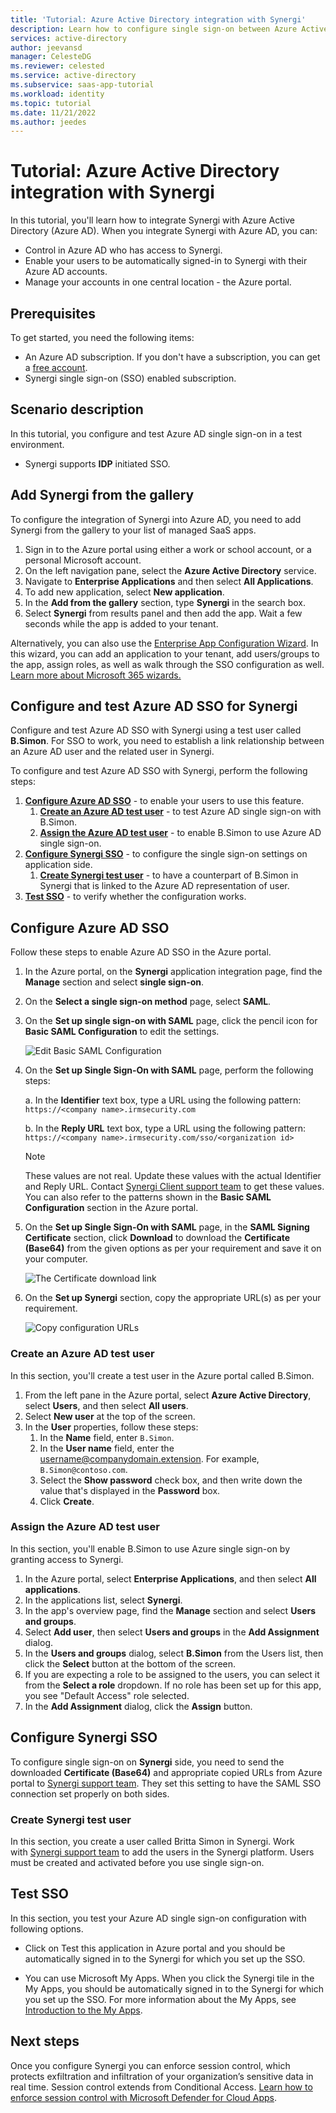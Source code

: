 ```yaml
---
title: 'Tutorial: Azure Active Directory integration with Synergi'
description: Learn how to configure single sign-on between Azure Active Directory and Synergi.
services: active-directory
author: jeevansd
manager: CelesteDG
ms.reviewer: celested
ms.service: active-directory
ms.subservice: saas-app-tutorial
ms.workload: identity
ms.topic: tutorial
ms.date: 11/21/2022
ms.author: jeedes
---
```

# Tutorial: Azure Active Directory integration with Synergi

In this tutorial, you'll learn how to integrate Synergi with Azure Active Directory (Azure AD). When you integrate Synergi with Azure AD, you can:

* Control in Azure AD who has access to Synergi.
* Enable your users to be automatically signed-in to Synergi with their Azure AD accounts.
* Manage your accounts in one central location - the Azure portal.

## Prerequisites

To get started, you need the following items:

* An Azure AD subscription. If you don't have a subscription, you can get a [free account](https://azure.microsoft.com/free/).
* Synergi single sign-on (SSO) enabled subscription.

## Scenario description

In this tutorial, you configure and test Azure AD single sign-on in a test environment.

* Synergi supports **IDP** initiated SSO.

## Add Synergi from the gallery

To configure the integration of Synergi into Azure AD, you need to add Synergi from the gallery to your list of managed SaaS apps.

1. Sign in to the Azure portal using either a work or school account, or a personal Microsoft account.
1. On the left navigation pane, select the **Azure Active Directory** service.
1. Navigate to **Enterprise Applications** and then select **All Applications**.
1. To add new application, select **New application**.
1. In the **Add from the gallery** section, type **Synergi** in the search box.
1. Select **Synergi** from results panel and then add the app. Wait a few seconds while the app is added to your tenant.

 Alternatively, you can also use the [Enterprise App Configuration Wizard](https://portal.office.com/AdminPortal/home?Q=Docs#/azureadappintegration). In this wizard, you can add an application to your tenant, add users/groups to the app, assign roles, as well as walk through the SSO configuration as well. [Learn more about Microsoft 365 wizards.](/microsoft-365/admin/misc/azure-ad-setup-guides)

## Configure and test Azure AD SSO for Synergi

Configure and test Azure AD SSO with Synergi using a test user called **B.Simon**. For SSO to work, you need to establish a link relationship between an Azure AD user and the related user in Synergi.

To configure and test Azure AD SSO with Synergi, perform the following steps:

1. **[Configure Azure AD SSO](#configure-azure-ad-sso)** - to enable your users to use this feature.
    1. **[Create an Azure AD test user](#create-an-azure-ad-test-user)** - to test Azure AD single sign-on with B.Simon.
    1. **[Assign the Azure AD test user](#assign-the-azure-ad-test-user)** - to enable B.Simon to use Azure AD single sign-on.
1. **[Configure Synergi SSO](#configure-synergi-sso)** - to configure the single sign-on settings on application side.
    1. **[Create Synergi test user](#create-synergi-test-user)** - to have a counterpart of B.Simon in Synergi that is linked to the Azure AD representation of user.
1. **[Test SSO](#test-sso)** - to verify whether the configuration works.

## Configure Azure AD SSO

Follow these steps to enable Azure AD SSO in the Azure portal.

1. In the Azure portal, on the **Synergi** application integration page, find the **Manage** section and select **single sign-on**.
1. On the **Select a single sign-on method** page, select **SAML**.
1. On the **Set up single sign-on with SAML** page, click the pencil icon for **Basic SAML Configuration** to edit the settings.

   ![Edit Basic SAML Configuration](common/edit-urls.png)

4. On the **Set up Single Sign-On with SAML** page, perform the following steps:

    a. In the **Identifier** text box, type a URL using the following pattern:
    `https://<company name>.irmsecurity.com`

    b. In the **Reply URL** text box, type a URL using the following pattern:
    `https://<company name>.irmsecurity.com/sso/<organization id>`

	> [!NOTE]
	> These values are not real. Update these values with the actual Identifier and Reply URL. Contact [Synergi Client support team](https://www.irmsecurity.com/contact/) to get these values. You can also refer to the patterns shown in the **Basic SAML Configuration** section in the Azure portal.

5. On the **Set up Single Sign-On with SAML** page, in the **SAML Signing Certificate** section, click **Download** to download the **Certificate (Base64)** from the given options as per your requirement and save it on your computer.

	![The Certificate download link](common/certificatebase64.png)

6. On the **Set up Synergi** section, copy the appropriate URL(s) as per your requirement.

	![Copy configuration URLs](common/copy-configuration-urls.png)

### Create an Azure AD test user 

In this section, you'll create a test user in the Azure portal called B.Simon.

1. From the left pane in the Azure portal, select **Azure Active Directory**, select **Users**, and then select **All users**.
1. Select **New user** at the top of the screen.
1. In the **User** properties, follow these steps:
   1. In the **Name** field, enter `B.Simon`.  
   1. In the **User name** field, enter the username@companydomain.extension. For example, `B.Simon@contoso.com`.
   1. Select the **Show password** check box, and then write down the value that's displayed in the **Password** box.
   1. Click **Create**.

### Assign the Azure AD test user

In this section, you'll enable B.Simon to use Azure single sign-on by granting access to Synergi.

1. In the Azure portal, select **Enterprise Applications**, and then select **All applications**.
1. In the applications list, select **Synergi**.
1. In the app's overview page, find the **Manage** section and select **Users and groups**.
1. Select **Add user**, then select **Users and groups** in the **Add Assignment** dialog.
1. In the **Users and groups** dialog, select **B.Simon** from the Users list, then click the **Select** button at the bottom of the screen.
1. If you are expecting a role to be assigned to the users, you can select it from the **Select a role** dropdown. If no role has been set up for this app, you see "Default Access" role selected.
1. In the **Add Assignment** dialog, click the **Assign** button.

## Configure Synergi SSO

To configure single sign-on on **Synergi** side, you need to send the downloaded **Certificate (Base64)** and appropriate copied URLs from Azure portal to [Synergi support team](https://www.irmsecurity.com/contact/). They set this setting to have the SAML SSO connection set properly on both sides.

### Create Synergi test user

In this section, you create a user called Britta Simon in Synergi. Work with [Synergi support team](https://www.irmsecurity.com/contact/) to add the users in the Synergi platform. Users must be created and activated before you use single sign-on.

## Test SSO

In this section, you test your Azure AD single sign-on configuration with following options.

* Click on Test this application in Azure portal and you should be automatically signed in to the Synergi for which you set up the SSO.

* You can use Microsoft My Apps. When you click the Synergi tile in the My Apps, you should be automatically signed in to the Synergi for which you set up the SSO. For more information about the My Apps, see [Introduction to the My Apps](https://support.microsoft.com/account-billing/sign-in-and-start-apps-from-the-my-apps-portal-2f3b1bae-0e5a-4a86-a33e-876fbd2a4510).

## Next steps

Once you configure Synergi you can enforce session control, which protects exfiltration and infiltration of your organization’s sensitive data in real time. Session control extends from Conditional Access. [Learn how to enforce session control with Microsoft Defender for Cloud Apps](/cloud-app-security/proxy-deployment-aad).
